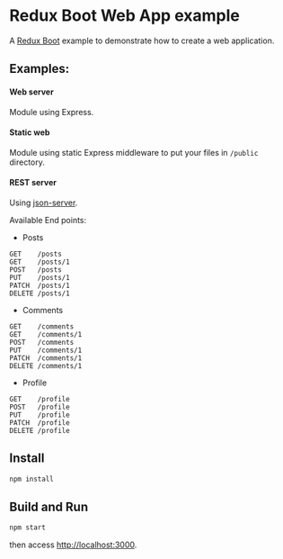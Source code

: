 # Redux Boot Web App example
A [Redux Boot](https://github.com/choko-org/redux-boot) example to demonstrate how to create a web application.

## Examples:

#### Web server
Module using Express.

#### Static web
Module using static Express middleware to put your files in `/public` directory.

#### REST server
Using [json-server](https://github.com/typicode/json-server).

Available End points:

- Posts
```
GET    /posts
GET    /posts/1
POST   /posts
PUT    /posts/1
PATCH  /posts/1
DELETE /posts/1
```
- Comments
```
GET    /comments
GET    /comments/1
POST   /comments
PUT    /comments/1
PATCH  /comments/1
DELETE /comments/1
```

- Profile
```
GET    /profile
POST   /profile
PUT    /profile
PATCH  /profile
DELETE /profile
```

## Install
```bash
npm install
```

## Build and Run
```bash
npm start
```
then access [http://localhost:3000](http://localhost:3000).
